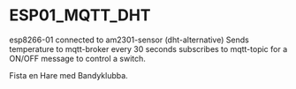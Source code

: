# ESP01_MQTT_DHT
esp8266-01 connected to am2301-sensor (dht-alternative)
Sends temperature to mqtt-broker every 30 seconds 
subscribes to mqtt-topic for a ON/OFF message to control a switch.

Fista en Hare med Bandyklubba.
